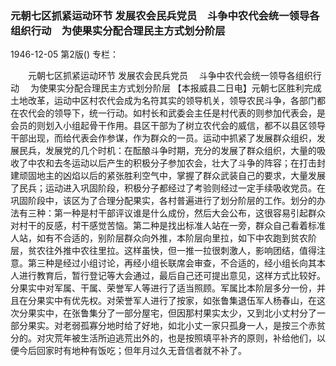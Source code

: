 ### 元朝七区抓紧运动环节  发展农会民兵党员　斗争中农代会统一领导各组织行动　为使果实分配合理民主方式划分阶层

1946-12-05
第2版()
专栏：

　　元朝七区抓紧运动环节
    发展农会民兵党员
  　斗争中农代会统一领导各组织行动
  　为使果实分配合理民主方式划分阶层
    【本报威县二日电】元朝七区胜利完成土地改革，运动中区村农代会成为名符其实的领导机关，领导农民斗争，各部门都在农代会的领导下，统一行动。如村长和武委会主任是村代表的则参加代表会，是会员的则划入小组起骨干作用。县区干部为了树立农代会的威信，都不以县区领导干部出现，而给代表会作参谋，作为群众的一员。运动中抓紧了发展群众组织，发展民兵，发展党的几个时机：在酝酿斗争时期，充分的发展了群众组织，大量的吸收了中农和去冬运动以后产生的积极分子参加农会，壮大了斗争的阵容；在打击封建顽固地主的凶焰以后的紧张胜利空气中，掌握了群众武装自己的要求，大量发展了民兵；运动进入巩固阶段，积极分子都经过了考验则经过一定手续吸收党员。在巩固阶段中，该区为了合理分配果实，各村普遍进行了划分阶层的工作。划分的办法有三种：第一种是村干部评议谁是什么成份，然后大会公布，这很容易引起群众对村干的反感，村干感觉苦恼。第二种是找出标准人站在一旁，群众自己看着标准人站，如有不合适的，别阶层群众向外推，本阶层向里拉，如下中农跑到贫农阶层，贫农往外推中农往里拉。这样虽快，但一推一拉很刺激人，影响团结，值得注意。第三种是经过小组讨论，再经小组长联席会审查，不合适的，经小组长向其本人进行教育后，暂行登记等大会通过，最后自己还可提出意见，这样方式比较好。分果实中对军属、干属、荣誉军人等进行了适当照顾。军属比本阶层多分一份，并且在分果实中有优先权。对荣誉军人进行了按家，如张鲁集退伍军人杨春山，在这次分果实中，在张鲁集分了一部分屋宅，但因那村果实太少，又到北小丈村分了一部分果实。对老弱孤寡分地时给了好地，如北小丈一家只孤身一人，是按三个赤贫分的。对灾荒年被生活所迫逃荒出外的，也是按照填平补齐的原则，补给他们，以便今后回家时有地种有饭吃；但年月过久无音信者就不补了。
